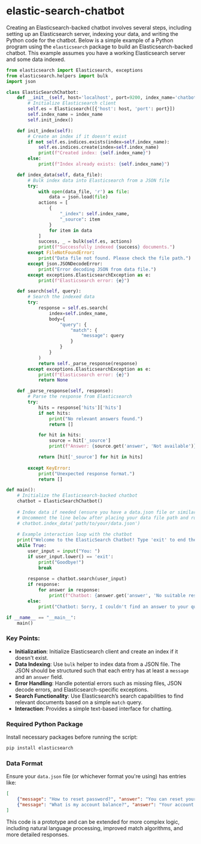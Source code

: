 # elastic-search-chatbot

Creating an Elasticsearch-backed chatbot involves several steps, including setting up an Elasticsearch server, indexing your data, and writing the Python code for the chatbot. Below is a simple example of a Python program using the `elasticsearch` package to build an Elasticsearch-backed chatbot. This example assumes you have a working Elasticsearch server and some data indexed.

```python
from elasticsearch import Elasticsearch, exceptions
from elasticsearch.helpers import bulk
import json

class ElasticSearchChatbot:
    def __init__(self, host='localhost', port=9200, index_name='chatbot-index'):
        # Initialize Elasticsearch client
        self.es = Elasticsearch([{'host': host, 'port': port}])
        self.index_name = index_name
        self.init_index()

    def init_index(self):
        # Create an index if it doesn't exist
        if not self.es.indices.exists(index=self.index_name):
            self.es.indices.create(index=self.index_name)
            print(f"Created index: {self.index_name}")
        else:
            print(f"Index already exists: {self.index_name}")

    def index_data(self, data_file):
        # Bulk index data into Elasticsearch from a JSON file
        try:
            with open(data_file, 'r') as file:
                data = json.load(file)
            actions = [
                {
                    "_index": self.index_name,
                    "_source": item
                }
                for item in data
            ]
            success, _ = bulk(self.es, actions)
            print(f"Successfully indexed {success} documents.")
        except FileNotFoundError:
            print("Data file not found. Please check the file path.")
        except json.JSONDecodeError:
            print("Error decoding JSON from data file.")
        except exceptions.ElasticsearchException as e:
            print(f"Elasticsearch error: {e}")

    def search(self, query):
        # Search the indexed data
        try:
            response = self.es.search(
                index=self.index_name,
                body={
                    "query": {
                        "match": {
                            "message": query
                        }
                    }
                }
            )
            return self._parse_response(response)
        except exceptions.ElasticsearchException as e:
            print(f"Elasticsearch error: {e}")
            return None

    def _parse_response(self, response):
        # Parse the response from Elasticsearch
        try:
            hits = response['hits']['hits']
            if not hits:
                print("No relevant answers found.")
                return []

            for hit in hits:
                source = hit['_source']
                print(f"Answer: {source.get('answer', 'Not available')}")

            return [hit['_source'] for hit in hits]
        
        except KeyError:
            print("Unexpected response format.")
            return []

def main():
    # Initialize the Elasticsearch-backed chatbot
    chatbot = ElasticSearchChatbot()
    
    # Index data if needed (ensure you have a data.json file or similar structured JSON file)
    # Uncomment the line below after placing your data file path and running it one-time to index data.
    # chatbot.index_data('path/to/your/data.json')
    
    # Example interaction loop with the chatbot
    print("Welcome to the ElasticSearch Chatbot! Type 'exit' to end the chat.")
    while True:
        user_input = input("You: ")
        if user_input.lower() == 'exit':
            print("Goodbye!")
            break
        
        response = chatbot.search(user_input)
        if response:
            for answer in response:
                print(f"Chatbot: {answer.get('answer', 'No suitable response found')}")
        else:
            print("Chatbot: Sorry, I couldn't find an answer to your question.")

if __name__ == "__main__":
    main()
```

### Key Points:
- **Initialization**: Initialize Elasticsearch client and create an index if it doesn't exist.
- **Data Indexing**: Use `bulk` helper to index data from a JSON file. The JSON should be structured such that each entry has at least a `message` and an `answer` field.
- **Error Handling**: Handle potential errors such as missing files, JSON decode errors, and Elasticsearch-specific exceptions.
- **Search Functionality**: Use Elasticsearch’s search capabilities to find relevant documents based on a simple `match` query.
- **Interaction**: Provides a simple text-based interface for chatting.

### Required Python Package
Install necessary packages before running the script:
```bash
pip install elasticsearch
```

### Data Format
Ensure your `data.json` file (or whichever format you're using) has entries like:
```json
[
    {"message": "How to reset password?", "answer": "You can reset your password by going to the settings page."},
    {"message": "What is my account balance?", "answer": "Your account balance can be viewed in your dashboard."}
]
```

This code is a prototype and can be extended for more complex logic, including natural language processing, improved match algorithms, and more detailed responses.